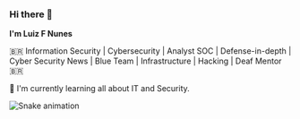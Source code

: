 ### Hi there 👋

<!--

**Luizfsn/luizfsn** is a ✨ _special_ ✨ repository because its `README.md` (this file) appears on your GitHub profile.

**I'm Luiz F Nunes**

🇧🇷 Information Security | Cybersecurity | Analyst SOC | Defense-in-depth | Cyber Security News | Blue Team | Infrastructure | Hacking | Deaf Mentor 🇧🇷

📕 I'm currently learning all about IT and Security.



![Snake animation](https://github.com/Luizfsn/luizfsn/blob/output/github-contribution-grid-snake.svg)

-->



**I'm Luiz F Nunes**

🇧🇷  Information Security | Cybersecurity | Analyst SOC | Defense-in-depth | Cyber Security News | Blue Team | Infrastructure | Hacking | Deaf Mentor  🇧🇷

📕 I'm currently learning all about IT and Security.


![Snake animation](https://github.com/Luizfsn/luizfsn/blob/output/github-contribution-grid-snake.svg)
